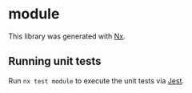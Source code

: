 # module

This library was generated with [Nx](https://nx.dev).

## Running unit tests

Run `nx test module` to execute the unit tests via [Jest](https://jestjs.io).
